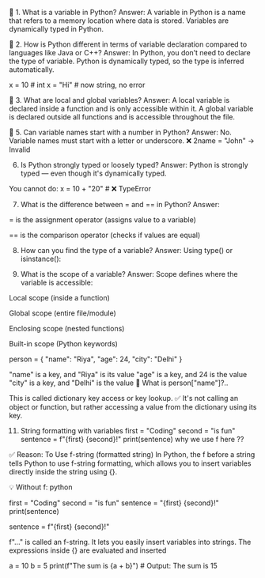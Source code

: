 🔸 1. What is a variable in Python?
Answer:
A variable in Python is a name that refers to a memory location where data is stored. Variables are dynamically typed in Python.



 
🔸 2. How is Python different in terms of variable declaration compared to languages like Java or C++?
Answer:
In Python, you don’t need to declare the type of variable. Python is dynamically typed, so the type is inferred automatically.

x = 10    # int
x = "Hi"  # now string, no error
 
 

🔸 3. What are local and global variables?
Answer:
A local variable is declared inside a function and is only accessible within it.
A global variable is declared outside all functions and is accessible throughout the file.
 
 

 
🔸 5. Can variable names start with a number in Python?
Answer:
No. Variable names must start with a letter or underscore.
❌ 2name = "John" → Invalid


 
  6. Is Python strongly typed or loosely typed?
Answer:
Python is strongly typed — even though it's dynamically typed.

You cannot do:
 x = 10 + "20"  # ❌ TypeError



  7. What is the difference between = and == in Python?
Answer:

= is the assignment operator (assigns value to a variable)

== is the comparison operator (checks if values are equal)


 8. How can you find the type of a variable?
Answer:
Using type() or isinstance():
 



  10. What is the scope of a variable?
Answer:
Scope defines where the variable is accessible:

Local scope (inside a function)

Global scope (entire file/module)

Enclosing scope (nested functions)

Built-in scope (Python keywords)





 
 
person = {
"name": "Riya",
"age": 24,
"city": "Delhi"
}
 
 
 
"name" is a key, and "Riya" is its value
"age" is a key, and 24 is the value
"city" is a key, and "Delhi" is the value
🧩 What is person["name"]?..
 
This is called dictionary key access or key lookup.
✅ It's not calling an object or function, but rather accessing a value from the dictionary using its key.
 
 
 
 
 
11. String formatting with variables
first = "Coding" second = "is fun" sentence = f"{first} {second}!" print(sentence) why we use f here ??
 
✅ Reason: To Use f-string (formatted string)
In Python, the f before a string tells Python to use f-string formatting, which allows you to insert variables directly inside the string using {}.
 
 
💡 Without f:
python
 
first = "Coding"
second = "is fun"
sentence = "{first} {second}!"
print(sentence)
 
sentence = f"{first} {second}!"
 
f"..." is called an f-string.
It lets you easily insert variables into strings.
The expressions inside {} are evaluated and inserted
 
 
 
a = 10
b = 5
print(f"The sum is {a + b}")  # Output: The sum is 15
 